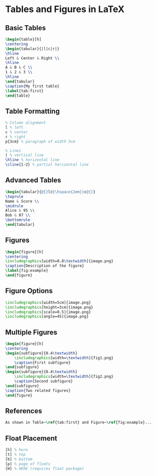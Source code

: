 # Tables and Figures in LaTeX

## Basic Tables
```latex
\begin{table}[h]
\centering
\begin{tabular}{|l|c|r|}
\hline
Left & Center & Right \\
\hline
A & B & C \\
1 & 2 & 3 \\
\hline
\end{tabular}
\caption{My first table}
\label{tab:first}
\end{table}
```

## Table Formatting
```latex
% Column alignment
l % left
c % center  
r % right
p{3cm} % paragraph of width 3cm

% Lines
| % vertical line
\hline % horizontal line
\cline{1-2} % partial horizontal line
```

## Advanced Tables
```latex
\begin{tabular}{@{}l@{\hspace{2em}}c@{}}
\toprule
Name & Score \\
\midrule
Alice & 95 \\
Bob & 87 \\
\bottomrule
\end{tabular}
```

## Figures
```latex
\begin{figure}[h]
\centering
\includegraphics[width=0.8\textwidth]{image.png}
\caption{Description of the figure}
\label{fig:example}
\end{figure}
```

## Figure Options
```latex
\includegraphics[width=5cm]{image.png}
\includegraphics[height=3cm]{image.png}
\includegraphics[scale=0.5]{image.png}
\includegraphics[angle=45]{image.png}
```

## Multiple Figures
```latex
\begin{figure}[h]
\centering
\begin{subfigure}{0.4\textwidth}
    \includegraphics[width=\textwidth]{fig1.png}
    \caption{First subfigure}
\end{subfigure}
\begin{subfigure}{0.4\textwidth}
    \includegraphics[width=\textwidth]{fig2.png}
    \caption{Second subfigure}
\end{subfigure}
\caption{Two related figures}
\end{figure}
```

## References
```latex
As shown in Table~\ref{tab:first} and Figure~\ref{fig:example}...
```

## Float Placement
```latex
[h] % here
[t] % top
[b] % bottom
[p] % page of floats
[H] % HERE (requires float package)
```

